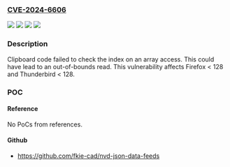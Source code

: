 ### [CVE-2024-6606](https://cve.mitre.org/cgi-bin/cvename.cgi?name=CVE-2024-6606)
![](https://img.shields.io/static/v1?label=Product&message=Firefox&color=blue)
![](https://img.shields.io/static/v1?label=Product&message=Thunderbird&color=blue)
![](https://img.shields.io/static/v1?label=Version&message=unspecified%3C%20128%20&color=brighgreen)
![](https://img.shields.io/static/v1?label=Vulnerability&message=Out-of-bounds%20read%20in%20clipboard%20component&color=brighgreen)

### Description

Clipboard code failed to check the index on an array access. This could have lead to an out-of-bounds read. This vulnerability affects Firefox < 128 and Thunderbird < 128.

### POC

#### Reference
No PoCs from references.

#### Github
- https://github.com/fkie-cad/nvd-json-data-feeds

